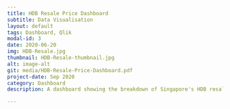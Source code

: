 ```yaml
---
title: HDB Resale Price Dashboard
subtitle: Data Visualisation
layout: default
tags: Dashboard, Qlik
modal-id: 3
date: 2020-06-20
img: HDB-Resale.jpg
thumbnail: HDB-Resale-thumbnail.jpg
alt: image-alt
git: media/HDB-Resale-Price-Dashboard.pdf
project-date: Sep 2020
category: Dashboard
description: A dashboard showing the breakdown of Singapore's HDB resale prices from 2017 to 2020 made with Qlik.

---
```

